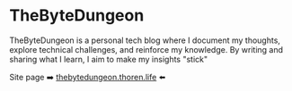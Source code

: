 # TheByteDungeon
TheByteDungeon is a personal tech blog where I document my thoughts, explore technical challenges, and reinforce my knowledge. By writing and sharing what I learn, I aim to make my insights "stick"

Site page :arrow_right: [thebytedungeon.thoren.life](http://thebytedungeon.thoren.life/) :arrow_left: